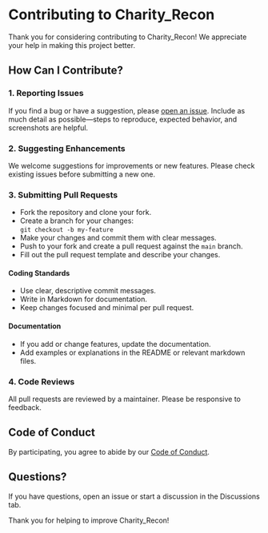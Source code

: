 # Contributing to Charity_Recon

Thank you for considering contributing to Charity_Recon! We appreciate your help in making this project better.

## How Can I Contribute?

### 1. Reporting Issues
If you find a bug or have a suggestion, please [open an issue](https://github.com/EliteGreyIT67/Charity_Recon/issues). Include as much detail as possible—steps to reproduce, expected behavior, and screenshots are helpful.

### 2. Suggesting Enhancements
We welcome suggestions for improvements or new features. Please check existing issues before submitting a new one.

### 3. Submitting Pull Requests

- Fork the repository and clone your fork.
- Create a branch for your changes:  
  `git checkout -b my-feature`
- Make your changes and commit them with clear messages.
- Push to your fork and create a pull request against the `main` branch.
- Fill out the pull request template and describe your changes.

#### Coding Standards

- Use clear, descriptive commit messages.
- Write in Markdown for documentation.
- Keep changes focused and minimal per pull request.

#### Documentation

- If you add or change features, update the documentation.
- Add examples or explanations in the README or relevant markdown files.

### 4. Code Reviews

All pull requests are reviewed by a maintainer. Please be responsive to feedback.

## Code of Conduct

By participating, you agree to abide by our [Code of Conduct](CODE_OF_CONDUCT.md).

## Questions?

If you have questions, open an issue or start a discussion in the Discussions tab.

Thank you for helping to improve Charity_Recon!